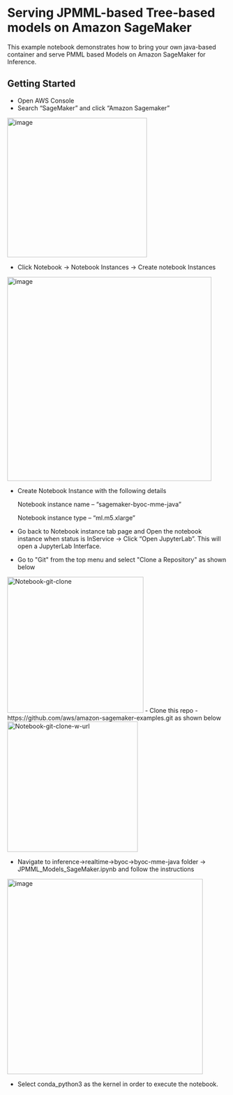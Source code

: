 # Serving JPMML-based Tree-based models on Amazon SageMaker

This example notebook demonstrates how to bring your own java-based container and serve PMML based Models on Amazon SageMaker for Inference.

## Getting Started

- Open AWS Console
- Search “SageMaker” and click “Amazon Sagemaker”
<img width="320" alt="image" src="https://user-images.githubusercontent.com/46861009/165638576-abc2cc6f-a891-4355-b807-40a712087157.png">

- Click Notebook -> Notebook Instances -> Create notebook Instances
<img width="468" alt="image" src="https://user-images.githubusercontent.com/46861009/165638603-92d3f89b-03a3-45f5-995b-9b133263f998.png">

- Create Notebook Instance with the following details


  Notebook instance name – “sagemaker-byoc-mme-java”

  
  Notebook instance type – “ml.m5.xlarge”
  
- Go back to Notebook instance tab page and Open the notebook instance when status is InService -> Click “Open JupyterLab”. This will open a JupyterLab Interface.

- Go to "Git" from the top menu and select "Clone a Repository" as shown below 
<img width="312" alt="Notebook-git-clone" src="https://user-images.githubusercontent.com/46861009/165638266-d5215304-42ce-4e09-a00d-6a4eadf36ec4.png">
- Clone this repo - https://github.com/aws/amazon-sagemaker-examples.git as shown below

<img width="299" alt="Notebook-git-clone-w-url" src="https://user-images.githubusercontent.com/46861009/165638391-df060167-dac2-4872-9b08-39b49ea15775.png">
  
- Navigate to inference->realtime->byoc->byoc-mme-java folder -> JPMML_Models_SageMaker.ipynb and follow the instructions 

<img width="448" alt="image" src="https://user-images.githubusercontent.com/46861009/165638469-4e43f585-c762-4c5c-be04-84bd2617f309.png">

- Select conda_python3 as the kernel in order to execute the notebook.




 

